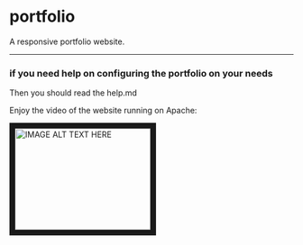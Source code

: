 # portfolio
A responsive portfolio website.
<hr>

### if you need help on configuring the portfolio on your needs
Then you should read the help.md

Enjoy the video of the website running on Apache:

<a href="https://www.youtube.com/watch?v=-T-eEGnw5Dg&feature=youtu.be" 
target="_blank"><img src="http://img.youtube.com/vi/-T-eEGnw5Dg/0.jpg" 
alt="IMAGE ALT TEXT HERE" width="240" height="180" border="10" /></a>